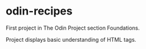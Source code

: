# odin-recipes

First project in The Odin Project section Foundations.

Project displays basic understanding of HTML tags.
